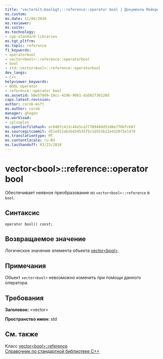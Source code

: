 ```yaml
---
title: "vector&lt;bool&gt;::reference::operator bool | Документы Майкрософт"
ms.custom: 
ms.date: 11/04/2016
ms.reviewer: 
ms.suite: 
ms.technology:
- cpp-standard-libraries
ms.tgt_pltfrm: 
ms.topic: reference
f1_keywords:
- operatorbool
- vector<bool>::reference::operatorbool
- bool
- std::vector<bool>::reference::operatorbool
dev_langs:
- C++
helpviewer_keywords:
- BOOL operator
- reference::operator bool
ms.assetid: b0e57869-18cc-4296-9061-da502f30120d
caps.latest.revision: 
author: corob-msft
ms.author: corob
manager: ghogen
ms.workload:
- cplusplus
ms.openlocfilehash: ec0407c413c44e5ca7778940dd51d8e776bfc687
ms.sourcegitcommit: d51ed21ab2b434535f5c1d553b22e432073e1478
ms.translationtype: MT
ms.contentlocale: ru-RU
ms.lasthandoff: 02/23/2018
---
```

# <a name="vectorltboolgtreferenceoperator-bool"></a>vector&lt;bool&gt;::reference::operator bool
Обеспечивает неявное преобразование из `vector<bool>::reference` в `bool`.  
  
## <a name="syntax"></a>Синтаксис  
  
```  
operator bool() const;
```  
  
## <a name="return-value"></a>Возвращаемое значение  
 Логическое значение элемента объекта [vector\<bool>](../standard-library/vector-bool-class.md).  
  
## <a name="remarks"></a>Примечания  
 Объект `vector<bool>` невозможно изменить при помощи данного оператора.  
  
## <a name="requirements"></a>Требования  
 **Заголовок:** \<vector>  
  
 **Пространство имен:** std  
  
## <a name="see-also"></a>См. также  
 Класс [vector\<bool>::reference](../standard-library/vector-bool-reference-class.md)   
 [Справочник по стандартной библиотеке C++](../standard-library/cpp-standard-library-reference.md)

